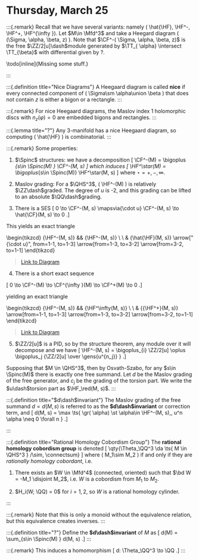 # Thursday, March 25

:::{.remark}
Recall that we have several variants: namely \( \hat{\HF}, \HF^-, \HF^+, \HF^{\infty }\).
Let $M\in \Mfd^3$ and take a Heegard diagram \( (\Sigma, \alpha, \beta, z) \).
Note that $\CF^-( \Sigma, \alpha, \beta, z)$ is the free $\ZZ/2[u]\dash$module generated by $\TT_{ \alpha} \intersect \TT_{\beta}$ with differential given by ?.

\todo[inline]{Missing some stuff.}

:::

:::{.definition title="Nice Diagrams"}
A Heegaard diagram is called **nice** if every connected component of \( \Sigma\sm \alpha\union \beta \) that does not contain $z$ is either a bigon or a rectangle.
:::

:::{.remark}
For nice Heegaard diagrams, the Maslov index 1 holomorphic discs with $n_z( \varphi) = 0$ are embedded bigons and rectangles.
:::

:::{.lemma title="?"}
Any 3-manifold has a nice Heegaard diagram, so computing \( \hat{\HF} \) is combinatorial.
:::

:::{.remark}
Some properties:

1. $\Spinc$ structures: we have a decomposition 
  \[
  \CF^-(M) = \bigoplus _{s\in \Spinc(M) } \CF^-(M, s)
  \] 
  which induces 
  \[
  \HF^\star(M) = \bigoplus_{s\in \Spinc(M)} \HF^\star(M, s)
  \]
  where $\star = +, -, \infty$.

2. Maslov grading: For a $\QHS^3$, \( \HF^-(M) \) is relatively $\ZZ\dash$graded.
  The degree of $u$ is -2, and this grading can be lifted to an absolute $\QQ\dash$grading.

3. There is a SES
\[
0 \to \CF^-(M, s) \mapsvia{\cdot u} \CF^-(M, s) \to \hat{\CF}(M, s) \to 0
.\]

  This yields an exact triangle

\begin{tikzcd}
	{\HF^-(M, s)} && {\HF^-(M, s)} \\
	\\
	& {\hat{\HF}(M, s)}
	\arrow["{\cdot u}", from=1-1, to=1-3]
	\arrow[from=1-3, to=3-2]
	\arrow[from=3-2, to=1-1]
\end{tikzcd}

> [Link to Diagram](https://q.uiver.app/?q=WzAsMyxbMCwwLCJcXEhGXi0oTSwgcykiXSxbMiwwLCJcXEhGXi0oTSwgcykiXSxbMSwyLCJcXGhhdHtcXEhGfShNLCBzKSJdLFswLDEsIlxcY2RvdCB1Il0sWzEsMl0sWzIsMF1d)

4. There is a short exact sequence

\[
0 \to \CF^-(M) \to \CF^{\infty }(M) \to \CF^+(M) \to 0
.\]

yielding an exact triangle

\begin{tikzcd}
	{\HF^-(M, s)} && {\HF^\infty(M, s)} \\
	\\
	& {{\HF^+}(M, s)}
	\arrow[from=1-1, to=1-3]
	\arrow[from=1-3, to=3-2]
	\arrow[from=3-2, to=1-1]
\end{tikzcd}

> [Link to Diagram](https://q.uiver.app/?q=WzAsMyxbMCwwLCJcXEhGXi0oTSwgcykiXSxbMiwwLCJcXEhGXlxcaW5mdHkoTSwgcykiXSxbMSwyLCJ7XFxIRl4rfShNLCBzKSJdLFswLDFdLFsxLDJdLFsyLDBdXQ==)

5. $\ZZ/2[u]$ is a PID, so by the structure theorem, any module over it will decompose and we have
\[
\HF^-(M, s) = \bigoplus_{i} \ZZ/2[u] \oplus \bigoplus_j {\ZZ/2[u] \over \gens{u^{n_j}} }
.\]

Supposing that $M \in \QHS^3$, then by Osvath-Szabo, for any $s\in \Spinc(M)$ there is exactly one free summand.
Let $d$ be the Maslov grading of the free generator, and $c_j$ be the grading of the torsion part.
We write the $u\dash$torsion part as $\HF_\red(M, s)$.
:::

:::{.definition title="$d\dash$invariant"}
The Maslov grading of the free summand $d = d(M, s)$ is referred to as the **$d\dash$invariant** or correction term, and
\[
d(M, s) = \max \ts{ \gr( \alpha) \st \alpha\in \HF^-(M, s),\, u^n \alpha \neq 0 \forall n  }
.\]

:::

:::{.definition title="Rational Homology Cobordism Group"}
The **rational homology cobordism group** is denoted
\[
\qty{\Theta_\QQ^3 \da \ts{ M \in \QHS^3 } /\sim, \connectsum}
\]
where \( M_1\sim M_2 \) if and only if they are *rationally homology cobordant*, i.e. 

1. There exists an $W \in \Mfd^4$ (connected, oriented) such that $\bd W = -M_1 \disjoint M_2$, i.e. $W$ is a cobordism from $M_1$ to $M_2$.

2. $H_i(W; \QQ) = 0$ for $i=1, 2$, so $W$ is a rational homology cylinder.

:::

:::{.remark}
Note that this is only a monoid without the equivalence relation, but this equivalence creates inverses.
:::

:::{.definition title="?"}
Define the **$d\dash$invariant** of $M$ as 
\[
d(M) = \sum_{s\in \Spinc(M) } d(M, s)
.\]
:::

:::{.remark}
This induces a homomorphism 
\[
d: \Theta_\QQ^3 \to \QQ
.\]
:::


